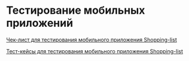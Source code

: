 # Тестирование мобильных приложений

[Чек-лист для тестирования мобильного приложения Shopping-list](https://github.com/user-attachments/files/15750483/-.-.-.pdf)

[Тест-кейсы для тестирования мобильного приложения Shopping-list](https://github.com/user-attachments/files/15752729/G7-2024-06-09.1.pdf)
